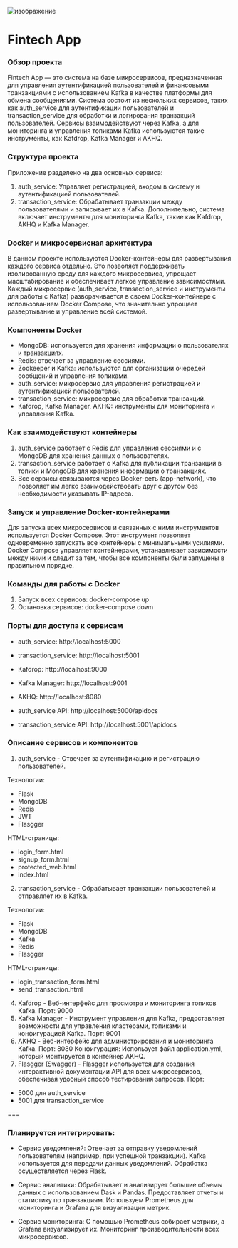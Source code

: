 ![изображение](https://github.com/user-attachments/assets/f76bb90d-b703-41ee-8f49-eadb063600ab)

# Fintech App
### Обзор проекта
Fintech App — это система на базе микросервисов, предназначенная для управления аутентификацией пользователей и финансовыми транзакциями с использованием Kafka в качестве платформы для обмена сообщениями. Система состоит из нескольких сервисов, таких как auth_service для аутентификации пользователей и transaction_service для обработки и логирования транзакций пользователей. Сервисы взаимодействуют через Kafka, а для мониторинга и управления топиками Kafka используются такие инструменты, как Kafdrop, Kafka Manager и AKHQ.

### Структура проекта
Приложение разделено на два основных сервиса:
1. auth_service: Управляет регистрацией, входом в систему и аутентификацией пользователей.
2. transaction_service: Обрабатывает транзакции между пользователями и записывает их в Kafka.
Дополнительно, система включает инструменты для мониторинга Kafka, такие как Kafdrop, AKHQ и Kafka Manager.

### Docker и микросервисная архитектура
В данном проекте используются Docker-контейнеры для развертывания каждого сервиса отдельно. Это позволяет поддерживать изолированную среду для каждого микросервиса, упрощает масштабирование и обеспечивает легкое управление зависимостями. Каждый микросервис (auth_service, transaction_service и инструменты для работы с Kafka) разворачивается в своем Docker-контейнере с использованием Docker Compose, что значительно упрощает развертывание и управление всей системой.

### Компоненты Docker
- MongoDB: используется для хранения информации о пользователях и транзакциях.
- Redis: отвечает за управление сессиями.
- Zookeeper и Kafka: используются для организации очередей сообщений и управления топиками.
- auth_service: микросервис для управления регистрацией и аутентификацией пользователей.
- transaction_service: микросервис для обработки транзакций.
- Kafdrop, Kafka Manager, AKHQ: инструменты для мониторинга и управления Kafka.
  
### Как взаимодействуют контейнеры
1. auth_service работает с Redis для управления сессиями и с MongoDB для хранения данных о пользователях.
2. transaction_service работает с Kafka для публикации транзакций в топики и MongoDB для хранения информации о транзакциях.
3. Все сервисы связываются через Docker-сеть (app-network), что позволяет им легко взаимодействовать друг с другом без необходимости указывать IP-адреса.

### Запуск и управление Docker-контейнерами
Для запуска всех микросервисов и связанных с ними инструментов используется Docker Compose. Этот инструмент позволяет одновременно запускать все контейнеры с минимальными усилиями. Docker Compose управляет контейнерами, устанавливает зависимости между ними и следит за тем, чтобы все компоненты были запущены в правильном порядке.

### Команды для работы с Docker
1. Запуск всех сервисов: docker-compose up
2. Остановка сервисов: docker-compose down

### Порты для доступа к сервисам
- auth_service:
  http://localhost:5000
  
- transaction_service:
  http://localhost:5001
  
- Kafdrop:
  http://localhost:9000
  
- Kafka Manager:
  http://localhost:9001
  
- AKHQ:
  http://localhost:8080
  
- auth_service API:
  http://localhost:5000/apidocs
  
- transaction_service API:
  http://localhost:5001/apidocs
  
### Описание сервисов и компонентов
1. auth_service - Отвечает за аутентификацию и регистрацию пользователей.

Технологии:
- Flask
- MongoDB
- Redis
- JWT
- Flasgger

HTML-страницы: 
- login_form.html
- signup_form.html
- protected_web.html
- index.html

2. transaction_service - Обрабатывает транзакции пользователей и отправляет их в Kafka.

Технологии: 
- Flask
- MongoDB
- Kafka
- Redis
- Flasgger

HTML-страницы: 
- login_transaction_form.html
- send_transaction.html


4. Kafdrop - Веб-интерфейс для просмотра и мониторинга топиков Kafka. Порт: 9000
5. Kafka Manager - Инструмент управления для Kafka, предоставляет возможности для управления кластерами, топиками и конфигурацией Kafka. Порт: 9001
7. AKHQ - Веб-интерфейс для администрирования и мониторинга Kafka. Порт: 8080
   Конфигурация: Использует файл application.yml, который монтируется в контейнер AKHQ.
9. Flasgger (Swagger) - Flasgger используется для создания интерактивной документации API для всех микросервисов, обеспечивая удобный способ тестирования запросов. Порт:
- 5000 для auth_service
- 5001 для transaction_service


===

### Планируется интегрировать:
- Сервис уведомлений:
        Отвечает за отправку уведомлений пользователям (например, при успешной транзакции).
        Kafka используется для передачи данных уведомлений.
        Обработка осуществляется через Flask.

- Сервис аналитики:
        Обрабатывает и анализирует большие объемы данных с использованием Dask и Pandas.
        Предоставляет отчеты и статистику по транзакциям.
        Используем Prometheus для мониторинга и Grafana для визуализации метрик.

- Сервис мониторинга:
        С помощью Prometheus собирает метрики, а Grafana визуализирует их.
        Мониторинг производительности всех микросервисов.

